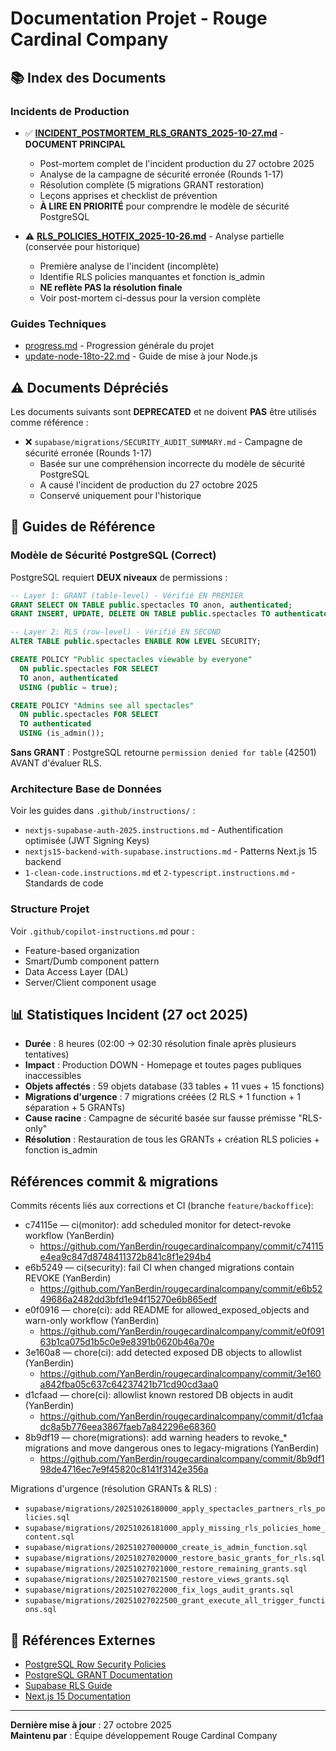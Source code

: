 # Documentation Projet - Rouge Cardinal Company

## 📚 Index des Documents

### Incidents de Production

- ✅ **[INCIDENT_POSTMORTEM_RLS_GRANTS_2025-10-27.md](./legacy-migrations/INCIDENT_POSTMORTEM_RLS_GRANTS_2025-10-27.md)** - **DOCUMENT PRINCIPAL**
  - Post-mortem complet de l'incident production du 27 octobre 2025
  - Analyse de la campagne de sécurité erronée (Rounds 1-17)
  - Résolution complète (5 migrations GRANT restoration)
  - Leçons apprises et checklist de prévention
  - **À LIRE EN PRIORITÉ** pour comprendre le modèle de sécurité PostgreSQL

- ⚠️ **[RLS_POLICIES_HOTFIX_2025-10-26.md](./legacy-migrations/DEPRECATED/RLS_POLICIES_HOTFIX_2025-10-26.md)** - Analyse partielle (conservée pour historique)
  - Première analyse de l'incident (incomplète)
  - Identifie RLS policies manquantes et fonction is_admin
  - **NE reflète PAS la résolution finale**
  - Voir post-mortem ci-dessus pour la version complète

### Guides Techniques

- [progress.md](`./progress.md`) - Progression générale du projet
- [update-node-18to-22.md](`./update-node-18to-22.md`) - Guide de mise à jour Node.js

## ⚠️ Documents Dépréciés

Les documents suivants sont **DEPRECATED** et ne doivent **PAS** être utilisés comme référence :

- ❌ `supabase/migrations/SECURITY_AUDIT_SUMMARY.md` - Campagne de sécurité erronée (Rounds 1-17)
  - Basée sur une compréhension incorrecte du modèle de sécurité PostgreSQL
  - A causé l'incident de production du 27 octobre 2025
  - Conservé uniquement pour l'historique

## 🎯 Guides de Référence

### Modèle de Sécurité PostgreSQL (Correct)

PostgreSQL requiert **DEUX niveaux** de permissions :

```sql
-- Layer 1: GRANT (table-level) - Vérifié EN PREMIER
GRANT SELECT ON TABLE public.spectacles TO anon, authenticated;
GRANT INSERT, UPDATE, DELETE ON TABLE public.spectacles TO authenticated;

-- Layer 2: RLS (row-level) - Vérifié EN SECOND
ALTER TABLE public.spectacles ENABLE ROW LEVEL SECURITY;

CREATE POLICY "Public spectacles viewable by everyone"
  ON public.spectacles FOR SELECT
  TO anon, authenticated
  USING (public = true);

CREATE POLICY "Admins see all spectacles"
  ON public.spectacles FOR SELECT
  TO authenticated
  USING (is_admin());
```

**Sans GRANT** : PostgreSQL retourne `permission denied for table` (42501) AVANT d'évaluer RLS.

### Architecture Base de Données

Voir les guides dans `.github/instructions/` :

- `nextjs-supabase-auth-2025.instructions.md` - Authentification optimisée (JWT Signing Keys)
- `nextjs15-backend-with-supabase.instructions.md` - Patterns Next.js 15 backend
- `1-clean-code.instructions.md` et `2-typescript.instructions.md` - Standards de code

### Structure Projet

Voir `.github/copilot-instructions.md` pour :

- Feature-based organization
- Smart/Dumb component pattern
- Data Access Layer (DAL)
- Server/Client component usage

## 📊 Statistiques Incident (27 oct 2025)

- **Durée** : 8 heures (02:00 → 02:30 résolution finale après plusieurs tentatives)
- **Impact** : Production DOWN - Homepage et toutes pages publiques inaccessibles
- **Objets affectés** : 59 objets database (33 tables + 11 vues + 15 fonctions)
- **Migrations d'urgence** : 7 migrations créées (2 RLS + 1 function + 1 séparation + 5 GRANTs)
- **Cause racine** : Campagne de sécurité basée sur fausse prémisse "RLS-only"
- **Résolution** : Restauration de tous les GRANTs + création RLS policies + fonction is_admin

## Références commit & migrations

Commits récents liés aux corrections et CI (branche `feature/backoffice`):

- c74115e — ci(monitor): add scheduled monitor for detect-revoke workflow (YanBerdin)
  - https://github.com/YanBerdin/rougecardinalcompany/commit/c74115e4ea9c847d8748411372b841c8f1e294b4
- e6b5249 — ci(security): fail CI when changed migrations contain REVOKE (YanBerdin)
  - https://github.com/YanBerdin/rougecardinalcompany/commit/e6b5249686a2482dd3bfd1e94f15270e6b865edf
- e0f0916 — chore(ci): add README for allowed_exposed_objects and warn-only workflow (YanBerdin)
  - https://github.com/YanBerdin/rougecardinalcompany/commit/e0f09163b1ca075d1b5c0e9e8391b0620b46a70e
- 3e160a8 — chore(ci): add detected exposed DB objects to allowlist (YanBerdin)
  - https://github.com/YanBerdin/rougecardinalcompany/commit/3e160a842fba05c637c64237421b71cd90cd3aa0
- d1cfaad — chore(ci): allowlist known restored DB objects in audit (YanBerdin)
  - https://github.com/YanBerdin/rougecardinalcompany/commit/d1cfaadc8a5b776eea3867faeb7a842296e68360
- 8b9df19 — chore(migrations): add warning headers to revoke_* migrations and move dangerous ones to legacy-migrations (YanBerdin)
  - https://github.com/YanBerdin/rougecardinalcompany/commit/8b9df198de4716ec7e9f45820c8141f3142e356a

Migrations d'urgence (résolution GRANTs & RLS) :

- `supabase/migrations/20251026180000_apply_spectacles_partners_rls_policies.sql`
- `supabase/migrations/20251026181000_apply_missing_rls_policies_home_content.sql`
- `supabase/migrations/20251027000000_create_is_admin_function.sql`
- `supabase/migrations/20251027020000_restore_basic_grants_for_rls.sql`
- `supabase/migrations/20251027021000_restore_remaining_grants.sql`
- `supabase/migrations/20251027021500_restore_views_grants.sql`
- `supabase/migrations/20251027022000_fix_logs_audit_grants.sql`
- `supabase/migrations/20251027022500_grant_execute_all_trigger_functions.sql`

## 🔗 Références Externes

- [PostgreSQL Row Security Policies](https://www.postgresql.org/docs/current/ddl-rowsecurity.html)
- [PostgreSQL GRANT Documentation](https://www.postgresql.org/docs/current/sql-grant.html)
- [Supabase RLS Guide](https://supabase.com/docs/guides/auth/row-level-security)
- [Next.js 15 Documentation](https://nextjs.org/docs)

---

**Dernière mise à jour** : 27 octobre 2025  
**Maintenu par** : Équipe développement Rouge Cardinal Company
